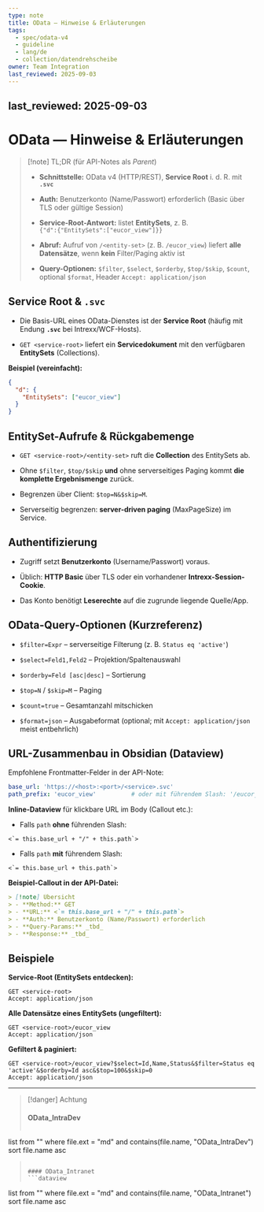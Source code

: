 ```yaml
---
type: note
title: OData — Hinweise & Erläuterungen
tags:
  - spec/odata-v4
  - guideline
  - lang/de
  - collection/datendrehscheibe
owner: Team Integration
last_reviewed: 2025-09-03
---
```


last_reviewed: 2025-09-03
---


# OData — Hinweise & Erläuterungen

> [!note] TL;DR (für API-Notes als _Parent_)
> 
> - **Schnittstelle:** OData v4 (HTTP/REST), **Service Root** i. d. R. mit **`.svc`**
>     
> - **Auth:** Benutzerkonto (Name/Passwort) erforderlich (Basic über TLS oder gültige Session)
>     
> - **Service-Root-Antwort:** listet **EntitySets**, z. B.  
>     `{"d":{"EntitySets":["eucor_view"]}}`
>     
> - **Abruf:** Aufruf von `/<entity-set>` (z. B. `/eucor_view`) liefert **alle Datensätze**, wenn **kein** Filter/Paging aktiv ist
>     
> - **Query-Optionen:** `$filter`, `$select`, `$orderby`, `$top/$skip`, `$count`, optional `$format`, Header `Accept: application/json`
>     

## Service Root & `.svc`

- Die Basis-URL eines OData-Dienstes ist der **Service Root** (häufig mit Endung **`.svc`** bei Intrexx/WCF-Hosts).
    
- `GET <service-root>` liefert ein **Servicedokument** mit den verfügbaren **EntitySets** (Collections).
    

**Beispiel (vereinfacht):**

```json
{
  "d": {
    "EntitySets": ["eucor_view"]
  }
}
```

## EntitySet-Aufrufe & Rückgabemenge

- `GET <service-root>/<entity-set>` ruft die **Collection** des EntitySets ab.
    
- Ohne `$filter`, `$top/$skip` **und** ohne serverseitiges Paging kommt **die komplette Ergebnismenge** zurück.
    
- Begrenzen über Client: `$top=N&$skip=M`.
    
- Serverseitig begrenzen: **server-driven paging** (MaxPageSize) im Service.
    

## Authentifizierung

- Zugriff setzt **Benutzerkonto** (Username/Passwort) voraus.
    
- Üblich: **HTTP Basic** über TLS oder ein vorhandener **Intrexx-Session-Cookie**.
    
- Das Konto benötigt **Leserechte** auf die zugrunde liegende Quelle/App.
    

## OData-Query-Optionen (Kurzreferenz)

- `$filter=Expr` – serverseitige Filterung (z. B. `Status eq 'active'`)
    
- `$select=Feld1,Feld2` – Projektion/Spaltenauswahl
    
- `$orderby=Feld [asc|desc]` – Sortierung
    
- `$top=N` / `$skip=M` – Paging
    
- `$count=true` – Gesamtanzahl mitschicken
    
- `$format=json` – Ausgabeformat (optional; mit `Accept: application/json` meist entbehrlich)
    

## URL-Zusammenbau in Obsidian (Dataview)

Empfohlene Frontmatter-Felder in der API-Note:

```yaml
base_url: 'https://<host>:<port>/<service>.svc'
path_prefix: 'eucor_view'          # oder mit führendem Slash: '/eucor_view'$4
```

**Inline-Dataview** für klickbare URL im Body (Callout etc.):

- Falls `path` **ohne** führenden Slash:
    

```
<`= this.base_url + "/" + this.path`>
```

- Falls `path` **mit** führendem Slash:
    

```
<`= this.base_url + this.path`>
```

**Beispiel-Callout in der API-Datei:**

```md
> [!note] Übersicht
> - **Method:** GET
> - **URL:** <`= this.base_url + "/" + this.path`>
> - **Auth:** Benutzerkonto (Name/Passwort) erforderlich
> - **Query-Params:** _tbd_
> - **Response:** _tbd_
```

## Beispiele

**Service-Root (EntitySets entdecken):**

```
GET <service-root>
Accept: application/json
```

**Alle Datensätze eines EntitySets (ungefiltert):**

```
GET <service-root>/eucor_view
Accept: application/json
```

**Gefiltert & paginiert:**

```
GET <service-root>/eucor_view?$select=Id,Name,Status&$filter=Status eq 'active'&$orderby=Id asc&$top=100&$skip=0
Accept: application/json
```

---






> [!danger] Achtung
> #### OData_IntraDev
> ```dataview
list
from ""
where file.ext = "md" and contains(file.name, "OData_IntraDev")
sort file.name asc
> ```
>
> #### OData_Intranet
> ```dataview
list
from ""
where file.ext = "md" and contains(file.name, "OData_Intranet")
sort file.name asc
> ```





